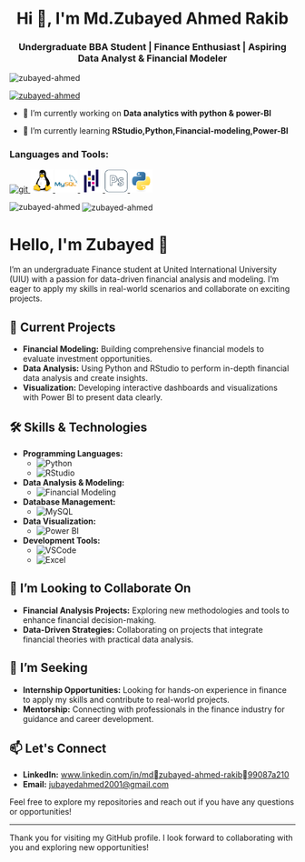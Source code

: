 <h1 align="center">Hi 👋, I'm Md.Zubayed Ahmed Rakib </h1>
<h3 align="center">Undergraduate BBA Student | Finance Enthusiast | Aspiring Data Analyst & Financial Modeler</h3>

<p align="left"> <img src="https://komarev.com/ghpvc/?username=zubayed-ahmed&label=Profile%20views&color=0e75b6&style=flat" alt="zubayed-ahmed" /> </p>

<p align="left"> <a href="https://github.com/ryo-ma/github-profile-trophy"><img src="https://github-profile-trophy.vercel.app/?username=zubayed-ahmed" alt="zubayed-ahmed" /></a> </p>

- 🔭 I’m currently working on **Data analytics with python & power-BI**

- 🌱 I’m currently learning **RStudio,Python,Financial-modeling,Power-BI**
  
<h3 align="left">Languages and Tools:</h3>
<p align="left"> <a href="https://git-scm.com/" target="_blank" rel="noreferrer"> <img src="https://www.vectorlogo.zone/logos/git-scm/git-scm-icon.svg" alt="git" width="40" height="40"/> </a> <a href="https://www.linux.org/" target="_blank" rel="noreferrer"> <img src="https://raw.githubusercontent.com/devicons/devicon/master/icons/linux/linux-original.svg" alt="linux" width="40" height="40"/> </a> <a href="https://www.mysql.com/" target="_blank" rel="noreferrer"> <img src="https://raw.githubusercontent.com/devicons/devicon/master/icons/mysql/mysql-original-wordmark.svg" alt="mysql" width="40" height="40"/> </a> <a href="https://pandas.pydata.org/" target="_blank" rel="noreferrer"> <img src="https://raw.githubusercontent.com/devicons/devicon/2ae2a900d2f041da66e950e4d48052658d850630/icons/pandas/pandas-original.svg" alt="pandas" width="40" height="40"/> </a> <a href="https://www.photoshop.com/en" target="_blank" rel="noreferrer"> <img src="https://raw.githubusercontent.com/devicons/devicon/master/icons/photoshop/photoshop-line.svg" alt="photoshop" width="40" height="40"/> </a> <a href="https://www.python.org" target="_blank" rel="noreferrer"> <img src="https://raw.githubusercontent.com/devicons/devicon/master/icons/python/python-original.svg" alt="python" width="40" height="40"/> </a> </p>

<p><img align="left" src="https://github-readme-stats.vercel.app/api/top-langs?username=zubayed-ahmed&show_icons=true&locale=en&layout=compact" alt="zubayed-ahmed" /></p>

<p>&nbsp;<img align="center" src="https://github-readme-stats.vercel.app/api?username=zubayed-ahmed&show_icons=true&locale=en" alt="zubayed-ahmed" /></p>

# Hello, I'm Zubayed 👋

I’m an undergraduate Finance student at United International University (UIU) with a passion for data-driven financial analysis and modeling. I’m eager to apply my skills in real-world scenarios and collaborate on exciting projects.

## 🚀 Current Projects

- **Financial Modeling:** Building comprehensive financial models to evaluate investment opportunities.
- **Data Analysis:** Using Python and RStudio to perform in-depth financial data analysis and create insights.
- **Visualization:** Developing interactive dashboards and visualizations with Power BI to present data clearly.

## 🛠 Skills & Technologies

- **Programming Languages:** 
  - ![Python](https://img.shields.io/badge/Python-3776AB?logo=python&logoColor=white)
  - ![RStudio](https://img.shields.io/badge/RStudio-75AADB?logo=r&logoColor=white)
- **Data Analysis & Modeling:** 
  - ![Financial Modeling](https://img.shields.io/badge/Financial_Modeling-000000?logo=excel&logoColor=white)
- **Database Management:** 
  - ![MySQL](https://img.shields.io/badge/MySQL-4479A1?logo=mysql&logoColor=white)
- **Data Visualization:** 
  - ![Power BI](https://img.shields.io/badge/Power_BI-F2C811?logo=powerbi&logoColor=black)
- **Development Tools:** 
  - ![VSCode](https://img.shields.io/badge/VSCode-007ACC?logo=visual-studio-code&logoColor=white)
  - ![Excel](https://img.shields.io/badge/Excel-217346?logo=microsoft-excel&logoColor=white)

## 🤝 I’m Looking to Collaborate On

- **Financial Analysis Projects:** Exploring new methodologies and tools to enhance financial decision-making.
- **Data-Driven Strategies:** Collaborating on projects that integrate financial theories with practical data analysis.

## 🌟 I’m Seeking

- **Internship Opportunities:** Looking for hands-on experience in finance to apply my skills and contribute to real-world projects.
- **Mentorship:** Connecting with professionals in the finance industry for guidance and career development.

## 📫 Let's Connect

- **LinkedIn:** www.linkedin.com/in/mdzubayed-ahmed-rakib99087a210
- **Email:** jubayedahmed2001@gmail.com

Feel free to explore my repositories and reach out if you have any questions or opportunities!

---

Thank you for visiting my GitHub profile. I look forward to collaborating with you and exploring new opportunities!

